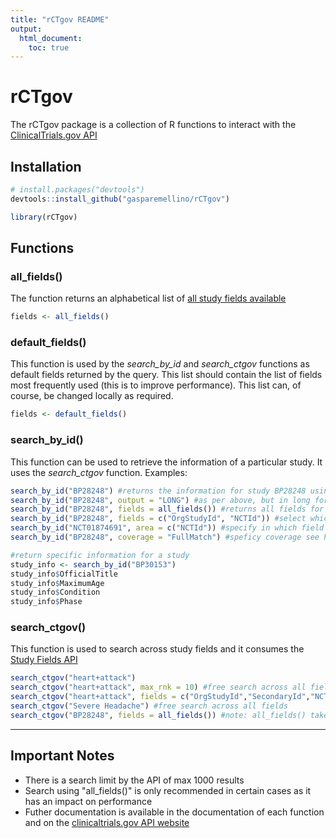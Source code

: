 ```yaml
---
title: "rCTgov README"
output:
  html_document:
    toc: true
---
```


# rCTgov  
The rCTgov package is a collection of R functions to interact with the [ClinicalTrials.gov API](https://clinicaltrials.gov/api/)  

## Installation  
```r
# install.packages("devtools")
devtools::install_github("gasparemellino/rCTgov")  

library(rCTgov)
```

## Functions  

### all_fields()
The function returns an alphabetical list of [all study fields available](https://clinicaltrials.gov/api/info/study_fields_list)  

```r
fields <- all_fields()
```

### default_fields()
This function is used by the *search_by_id* and *search_ctgov* functions as default fields returned by the query. 
This list should contain the list of fields most frequently used (this is to improve performance). This list can, of course, be changed locally as required.  

```r
fields <- default_fields()
```

### search_by_id()
This function can be used to retrieve the information of a particular study. It uses the *search_ctgov* function. 
Examples:

```r
search_by_id("BP28248") #returns the information for study BP28248 using the default fields defined in default_fields()
search_by_id("BP28248", output = "LONG") #as per above, but in long format
search_by_id("BP28248", fields = all_fields()) #returns all fields for study BP28248 - CAREFUL this will take a while...
search_by_id("BP28248", fields = c("OrgStudyId", "NCTId")) #select which fields to be returned by the query
search_by_id("NCT01874691", area = c("NCTId")) #specify in which field to search
search_by_id("BP28248", coverage = "FullMatch") #speficy coverage see here: https://clinicaltrials.gov/api/gui/ref/expr#coverageOp

#return specific information for a study
study_info <- search_by_id("BP30153")
study_info$OfficialTitle
study_info$MaximumAge
study_info$Condition
study_info$Phase
```

### search_ctgov()
This function is used to search across study fields and it consumes the [Study Fields API](https://clinicaltrials.gov/api/gui/demo/simple_study_fields)

```r
search_ctgov("heart+attack")
search_ctgov("heart+attack", max_rnk = 10) #free search across all fields, max results 10
search_ctgov("heart+attack", fields = c("OrgStudyId","SecondaryId","NCTId")) #specify fields to be returned
search_ctgov("Severe Headache") #free search across all fields
search_ctgov("BP28248", fields = all_fields()) #note: all_fields() takes a long time to run
```

   
_________________________
## Important Notes  
- There is a search limit by the API of max 1000 results  
- Search using "all_fields()" is only recommended in certain cases as it has an impact on performance  
- Futher documentation is available in the documentation of each function and on the [clinicaltrials.gov API website](https://clinicaltrials.gov/api/) 


